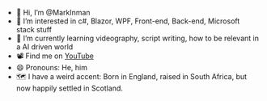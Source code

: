- 👋 Hi, I’m @MarkInman
- 👀 I’m interested in c#, Blazor, WPF, Front-end, Back-end, Microsoft stack stuff
- 🌱 I’m currently learning videography, script writing, how to be relevant in a AI driven world
- 📽 Find me on [YouTube](https://www.youtube.com/channel/UCxd9eggS8qe5DPpYFeoZDxg)
- 😄 Pronouns: He, him
- 🗺 I have a weird accent: Born in England, raised in South Africa, but now happily settled in Scotland.


